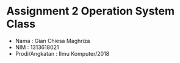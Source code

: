 # Assignment 2 Operation System Class
- Nama            : Gian Chiesa Maghriza
- NIM             : 1313618021
- Prodi/Angkatan  : Ilmu Komputer/2018